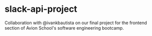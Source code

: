 # slack-api-project
Collaboration with @ivankbautista on our final project for the frontend section of Avion School's software engineering bootcamp.
